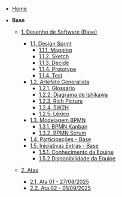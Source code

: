 <!-- docs/_sidebar.md -->

- [Home](/)

- **Base**
  - [1. Desenho de Software (Base)](/Base/1.Base.md)
    - [1.1. Design Sprint](/Base/1.1.DesignSprint.md)
      - [1.1.1. Mapping](./Base/1.1.1.Mapping.md)
      - [1.1.2. Sketch](./Base/1.1.2.Sketch.md)
      - [1.1.3. Decide](./Base/1.1.3.Decide.md)
      - [1.1.4. Prototype](./Base/1.1.4.Prototype.md)
      - [1.1.4. Test](./Base/1.1.5.Test.md)
    - [1.2. Artefato Generalista](/Base/1.2.ArtefatoGeneralista.md)
      - [1.2.1. Glossário](/Base/1.2.1.Glossario.md)
      - [1.2.2. Diagrama de Ishikawa](./Base/1.2.2.DiagramaIshikawa.md)
      - [1.2.3. Rich Picture](./Base/1.2.3.RichPicture.md)
      - [1.2.4. 5W2H](./Base/1.2.4.5W2H.md)
      - [1.2.5. Léxico](./Base/1.2.5.Léxico.md)
    - [1.3. Modelagem BPMN](/Base/1.3.ModelagemBPMN.md)
      - [1.3.1. BPMN Kanban](/Base/1.3.1.BPMNKanban.md)
      - [1.3.2. BPMN Scrum](/Base/1.3.2.BPMNScrum.md)
    - [1.4. Participações - Base](/Base/1.4.ParticipacoesBase.md)
    - [1.5. Iniciativas Extras - Base](/Base/1.5.IniciativasExtras.md)
      - [1.5.1. Conhecimento da Equipe](/Extra/1.5.1.ConhecimentoDaEquipe.md)
      - [1.5.2 Disponibilidade da Equipe](/Extra/1.5.2.DisponibilidadeDaEquipe.md)

  - [2. Atas]()
      - [2.1. Ata 01 - 27/08/2025](/Base/2.1.Ata01.md) 
      - [2.2. Ata 02 - 01/09/2025](/Base/2.2.Ata02.md)
